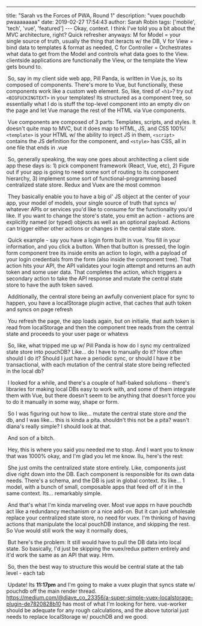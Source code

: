 ---
title: "Sarah vs the Forces of PWA, Round 1"
description: "vuex pouchdb pwaaaaaaaa"
date: 2019-02-27 17:54:43
author: Sarah Robin
tags: ['mobile', 'tech', 'vue', 'featured']
---​
	Okay, context. I think I've told you a bit about the MVC architecture, right? Quick refresher anyways: M for Model = your single source of truth, usually the thing that iteracts w/ the DB, V for View = bind data to templates & format as needed, C for Controller = Orchestrates what data to get from the Model and controls what data goes to the View. clientside applications are functionally the View, or the template the View gets bound to.

​	So, say in my client side web app, Pill Panda, is written in Vue.js, so its  composed of components. There's more to Vue, but functionally, these components work like a custom web element. So, like, tired of `<h1>`? try out `<BIGFUCKINGTEXT>` in your templates! Its structured as a component tree, so essentially what I do is stuff the top-level component into an empty div on the page and let Vue manage the rest of the HTML via Vue components.

​	Vue components are composed of 3 parts: Templates, scripts, and styles. It doesn't quite map to MVC, but it does map to HTML, JS, and CSS 100%! `<template>` is your HTML w/ the ability to inject JS in them, `<script>` contains the JS definition for the component, and `<style>` has CSS, all in one file that ends in .vue

​	So, generally speaking, the way one goes about architecting a client side app these days is: 1) pick component framework (React, Vue, etc), 2) Figure out if your app is going to need some sort of routing to its component hierarchy, 3) implement some sort of functional-programming based centralized state store. Redux and Vuex are the most common

​	They basically enable you to have a big ol' JS object at the center of your app, your model of models, your single source of truth that syncs w/ whatever APIs or services you'd like to consume for the functionality you'd like. If you want to change the store's state, you emit an action - actions are explicitly named (or typed) objects as well as an optional payload. Actions can trigger either other actions or changes in the central state store.

​	Quick example - say you have a login form built in vue. You fill in your information, and you click a button. When that button is pressed, the login form component tree its inside emits an action to login, with a payload of your login credentials from the form (also inside the component tree). That action hits your API, the API validates your login attempt and returns an auth token and some user data. That completes the action, which triggers a secondary action to take the API response and mutate the central state store to have the auth token saved.

​	Additionally, the central store being an awfully convenient place for sync to happen, you have a localStorage plugin active, that caches that auth token and syncs on page refresh

​	You refresh the page, the app loads again, but on initialie, that auth token is read from localStorage and then the component tree reads from the central state and proceeds to your user page or whatevs

​	So, like, what tripped me up w/ Pill Panda is how do I sync my centralized state store into pouchDB? Like... do I have to manually do it? How often should I do it? Should I just have a periodic sync, or should I have it be transactional, with each mutation of the central state store being reflected in the local db?

​	I looked for a while, and there's a couple of half-baked solutions - there's libraries for making local DBs easy to work with, and some of them integrate them with Vue, but there doesn't seem to be anything that doesn't force you to do it manually in some way, shape or form.

​	So I was figuring out how to like... mutate the central state store *and* the db, and I was like... this is kinda a pita. shouldn't this not be a pita? wasn't diana's really simple? I should look at that.

​	And son of a bitch. 

​	Hey, this is where you said you needed me to stop. And I want you to know that was 1000% okay, and I'm glad you let me know. Ilu, here's the rest:

​	She just omits the centralized state store entirely. Like, components just dive right down into the DB. Each component is responsible for its own data needs. There's a schema, and the DB is just in global context. Its like... 1 model, with a bunch of small, composable apps that feed off of it in the same context. Its... remarkably simple.

​	And that's what I'm kinda marveling over. Most vue apps rn have pouchdb act like a redundancy mechanism or a nice add-on. But it can just wholesale replace your centralized state store, no need for vuex. I'm thinking of having actions that manipulate the local pouchDB instance, and skipping the rest. So Vue would still work the way it normally does, 

​	But here's the problem: It still would have to pull the DB data into local state. So basically, I'd just be skipping the vuex/redux pattern entirely and it'd work the same as an API that way. Hrm. 

​	So, then the best way to structure this would be central state at the tab level - each tab 



​	Update! Its **11:17pm** and I'm going to make a vuex plugin that syncs state w/ pouchdb off the main render thread. https://medium.com/@djave_co_23356/a-super-simple-vuex-localstorage-plugin-de7820828b10 has most of what I'm looking for here. vue-worker should be adequate for any rough calculations, and the above tutorial just needs to replace localStorage w/ pouchDB and we good.